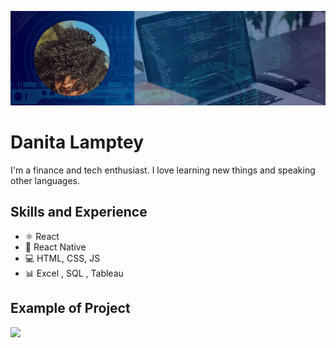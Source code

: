 ![Front-end Developer](https://github.com/iamatinad/danitalamptey/blob/main/banner-ati.jpg)

# Danita Lamptey
I'm a finance and tech enthusiast. I love learning new things and speaking other languages. 

## Skills and Experience
* ⚛ React
* 📱 React Native
* 💻 HTML, CSS, JS
* 📊 Excel , SQL , Tableau

## Example of Project
<img src="https://github.com/iamatinad/danitalamptey/blob/main/ablog.gif" width="512" >












